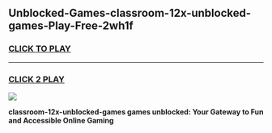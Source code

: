 
## Unblocked-Games-classroom-12x-unblocked-games-Play-Free-2wh1f
<h3>
<a href="https://premium76.site?title=classroom-12x-unblocked-games&ref=09A">CLICK TO PLAY</a></h3>
<hr>

<h3>
<a href="https://premium76.site?title=classroom-12x-unblocked-games&ref=09A">CLICK 2 PLAY</a>
  
</h3>

<a href="https://premium76.site?title=classroom-12x-unblocked-games&ref=09A"><img src="https://clearcache.store/games.png"></a>


**classroom-12x-unblocked-games games unblocked: Your Gateway to Fun and Accessible Online Gaming**

